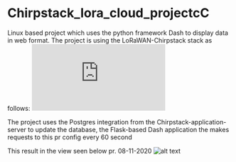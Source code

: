 # Chirpstack_lora_cloud_projectcC
Linux based project which uses the python framework Dash to display data in web format.
The project is using the LoRaWAN-Chirpstack stack as follows: 
![alt text](https://github.com/JacobKjaerager/Chirpstack_lora_cloud_project/blob/main/non_code_graphics/Architecture_lora_project.PDF?raw=true)

The project uses the Postgres integration from the Chirpstack-application-server to update the database, the Flask-based Dash application the makes requests to this pr config every 60 second 

This result in the view seen below pr. 08-11-2020
![alt text](https://github.com/JacobKjaerager/Chirpstack_lora_cloud_project/blob/main/non_code_graphics/Web_view.PNG?raw=true)
